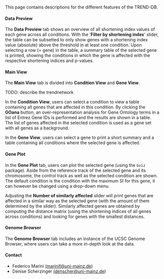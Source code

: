 This page contains descriptions for the different features of the TREND-DB. 

#### Data Preview

The **Data Preview** tab shows an overview of all shortening index values of each gene across all conditions. 
With the '**Filter by shortening index**' slider, the table can be subsetted to only show genes with a shortening index value (absolute) above the threshold in at least one condition. 
Upon selecting a row (= gene) in the table, a summary table of the selected gene is printed, showing the conditions in which the gene is affected with the respective shortening indices and p-values.

#### Main View

The **Main View** tab is divided into **Condition View** and **Gene View**.

TODO: describe the trendnetwork

In the **Condition View**, users can select a condition to view a table containing all genes that are affected in this condition.
By clicking the **GOana** button, an over-representation analysis for Gene Ontology terms in a list of Entrez Gene IDs is performed and the results are shown in a table. 
The list of genes affected in the selected condition is used as a gene set with all genes as a background.

In the **Gene View**, users can select a gene to print a short summary and a table containing all conditions where the selected gene is affected.

#### Gene Plot

In the **Gene Plot** tab, users can plot the selected gene (using the `Gviz` package). 
Aside from the reference track of the selected gene and its chromosome, the control track as well as the selected condition are shown.
The default condition is the condition with the maximum SI for this gene, it can however be changed using a drop-down menu.

Adjusting the **Number of similarly affected** slider will print genes that are affected in a similar way as the selected gene (with the amount of them determined by the slider).
Similarly affected genes are obtained by computing the distance matrix (using the shortening indices of all genes across conditions) and looking for genes with the smallest distances.

#### Genome Browser

The **Genome Browser** tab includes an instance of the UCSC Genome Browser, where users can take a more in-depth look at the data. 

#### Contact

- Federico Marini <a href='mailto:marinif@uni-mainz.de' target='_top'>(marinif@uni-mainz.de)</a>
- Denise Scherzinger <a href='mailto:denscher@uni-mainz.de' target='_top'>(denscher@uni-mainz.de)</a>
